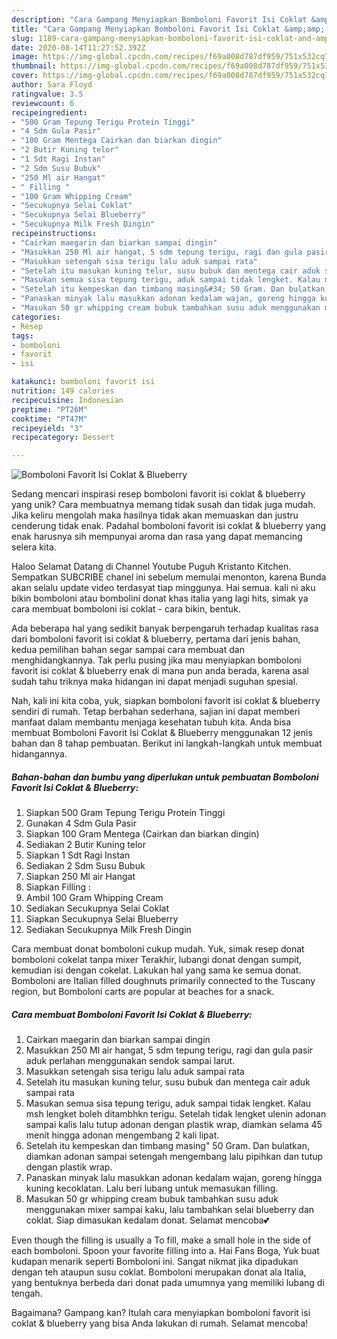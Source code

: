 ```yaml
---
description: "Cara Gampang Menyiapkan Bomboloni Favorit Isi Coklat &amp;amp; Blueberry Anti Gagal"
title: "Cara Gampang Menyiapkan Bomboloni Favorit Isi Coklat &amp;amp; Blueberry Anti Gagal"
slug: 1189-cara-gampang-menyiapkan-bomboloni-favorit-isi-coklat-and-amp-blueberry-anti-gagal
date: 2020-08-14T11:27:52.392Z
image: https://img-global.cpcdn.com/recipes/f69a008d787df959/751x532cq70/bomboloni-favorit-isi-coklat-blueberry-foto-resep-utama.jpg
thumbnail: https://img-global.cpcdn.com/recipes/f69a008d787df959/751x532cq70/bomboloni-favorit-isi-coklat-blueberry-foto-resep-utama.jpg
cover: https://img-global.cpcdn.com/recipes/f69a008d787df959/751x532cq70/bomboloni-favorit-isi-coklat-blueberry-foto-resep-utama.jpg
author: Sara Floyd
ratingvalue: 3.5
reviewcount: 6
recipeingredient:
- "500 Gram Tepung Terigu Protein Tinggi"
- "4 Sdm Gula Pasir"
- "100 Gram Mentega Cairkan dan biarkan dingin"
- "2 Butir Kuning telor"
- "1 Sdt Ragi Instan"
- "2 Sdm Susu Bubuk"
- "250 Ml air Hangat"
- " Filling "
- "100 Gram Whipping Cream"
- "Secukupnya Selai Coklat"
- "Secukupnya Selai Blueberry"
- "Secukupnya Milk Fresh Dingin"
recipeinstructions:
- "Cairkan maegarin dan biarkan sampai dingin"
- "Masukkan 250 Ml air hangat, 5 sdm tepung terigu, ragi dan gula pasir aduk perlahan menggunakan sendok sampai larut."
- "Masukkan setengah sisa terigu lalu aduk sampai rata"
- "Setelah itu masukan kuning telur, susu bubuk dan mentega cair aduk sampai rata"
- "Masukan semua sisa tepung terigu, aduk sampai tidak lengket. Kalau msh lengket boleh ditambhkn terigu. Setelah tidak lengket ulenin adonan sampai kalis lalu tutup adonan dengan plastik wrap, diamkan selama 45 menit hingga adonan mengembang 2 kali lipat."
- "Setelah itu kempeskan dan timbang masing&#34; 50 Gram. Dan bulatkan, diamkan adonan sampai setengah mengembang lalu pipihkan dan tutup dengan plastik wrap."
- "Panaskan minyak lalu masukkan adonan kedalam wajan, goreng hingga kuning kecoklatan. Lalu beri lubang untuk memasukan filling."
- "Masukan 50 gr whipping cream bubuk tambahkan susu aduk menggunakan mixer sampai kaku, lalu tambahkan selai blueberry dan coklat. Siap dimasukan kedalam donat. Selamat mencoba💕"
categories:
- Resep
tags:
- bomboloni
- favorit
- isi

katakunci: bomboloni favorit isi 
nutrition: 149 calories
recipecuisine: Indonesian
preptime: "PT26M"
cooktime: "PT47M"
recipeyield: "3"
recipecategory: Dessert

---
```



![Bomboloni Favorit Isi Coklat &amp; Blueberry](https://img-global.cpcdn.com/recipes/f69a008d787df959/751x532cq70/bomboloni-favorit-isi-coklat-blueberry-foto-resep-utama.jpg)

Sedang mencari inspirasi resep bomboloni favorit isi coklat &amp; blueberry yang unik? Cara membuatnya memang tidak susah dan tidak juga mudah. Jika keliru mengolah maka hasilnya tidak akan memuaskan dan justru cenderung tidak enak. Padahal bomboloni favorit isi coklat &amp; blueberry yang enak harusnya sih mempunyai aroma dan rasa yang dapat memancing selera kita.

Haloo Selamat Datang di Channel Youtube Puguh Kristanto Kitchen. Sempatkan SUBCRIBE chanel ini sebelum memulai menonton, karena Bunda akan selalu update video terdasyat tiap minggunya. Hai semua. kali ni aku bikin bomboloni atau bombolini donat khas italia yang lagi hits, simak ya cara membuat bomboloni isi coklat - cara bikin, bentuk.

Ada beberapa hal yang sedikit banyak berpengaruh terhadap kualitas rasa dari bomboloni favorit isi coklat &amp; blueberry, pertama dari jenis bahan, kedua pemilihan bahan segar sampai cara membuat dan menghidangkannya. Tak perlu pusing jika mau menyiapkan bomboloni favorit isi coklat &amp; blueberry enak di mana pun anda berada, karena asal sudah tahu triknya maka hidangan ini dapat menjadi suguhan spesial.


Nah, kali ini kita coba, yuk, siapkan bomboloni favorit isi coklat &amp; blueberry sendiri di rumah. Tetap berbahan sederhana, sajian ini dapat memberi manfaat dalam membantu menjaga kesehatan tubuh kita. Anda bisa membuat Bomboloni Favorit Isi Coklat &amp; Blueberry menggunakan 12 jenis bahan dan 8 tahap pembuatan. Berikut ini langkah-langkah untuk membuat hidangannya.

<!--inarticleads1-->

##### Bahan-bahan dan bumbu yang diperlukan untuk pembuatan Bomboloni Favorit Isi Coklat &amp; Blueberry:

1. Siapkan 500 Gram Tepung Terigu Protein Tinggi
1. Gunakan 4 Sdm Gula Pasir
1. Siapkan 100 Gram Mentega (Cairkan dan biarkan dingin)
1. Sediakan 2 Butir Kuning telor
1. Siapkan 1 Sdt Ragi Instan
1. Sediakan 2 Sdm Susu Bubuk
1. Siapkan 250 Ml air Hangat
1. Siapkan  Filling :
1. Ambil 100 Gram Whipping Cream
1. Sediakan Secukupnya Selai Coklat
1. Siapkan Secukupnya Selai Blueberry
1. Sediakan Secukupnya Milk Fresh Dingin


Cara membuat donat bomboloni cukup mudah. Yuk, simak resep donat bomboloni cokelat tanpa mixer Terakhir, lubangi donat dengan sumpit, kemudian isi dengan cokelat. Lakukan hal yang sama ke semua donat. Bomboloni are Italian filled doughnuts primarily connected to the Tuscany region, but Bomboloni carts are popular at beaches for a snack. 

<!--inarticleads2-->

##### Cara membuat Bomboloni Favorit Isi Coklat &amp; Blueberry:

1. Cairkan maegarin dan biarkan sampai dingin
1. Masukkan 250 Ml air hangat, 5 sdm tepung terigu, ragi dan gula pasir aduk perlahan menggunakan sendok sampai larut.
1. Masukkan setengah sisa terigu lalu aduk sampai rata
1. Setelah itu masukan kuning telur, susu bubuk dan mentega cair aduk sampai rata
1. Masukan semua sisa tepung terigu, aduk sampai tidak lengket. Kalau msh lengket boleh ditambhkn terigu. Setelah tidak lengket ulenin adonan sampai kalis lalu tutup adonan dengan plastik wrap, diamkan selama 45 menit hingga adonan mengembang 2 kali lipat.
1. Setelah itu kempeskan dan timbang masing&#34; 50 Gram. Dan bulatkan, diamkan adonan sampai setengah mengembang lalu pipihkan dan tutup dengan plastik wrap.
1. Panaskan minyak lalu masukkan adonan kedalam wajan, goreng hingga kuning kecoklatan. Lalu beri lubang untuk memasukan filling.
1. Masukan 50 gr whipping cream bubuk tambahkan susu aduk menggunakan mixer sampai kaku, lalu tambahkan selai blueberry dan coklat. Siap dimasukan kedalam donat. Selamat mencoba💕


Even though the filling is usually a To fill, make a small hole in the side of each bomboloni. Spoon your favorite filling into a. Hai Fans Boga, Yuk buat kudapan menarik seperti Bomboloni ini. Sangat nikmat jika dipadukan dengan teh ataupun susu coklat. Bomboloni merupakan donat ala Italia, yang bentuknya berbeda dari donat pada umumnya yang memiliki lubang di tengah. 

Bagaimana? Gampang kan? Itulah cara menyiapkan bomboloni favorit isi coklat &amp; blueberry yang bisa Anda lakukan di rumah. Selamat mencoba!

